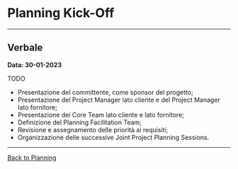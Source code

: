 # Planning Kick-Off

---
## Verbale

**Data: 30-01-2023**

TODO
- Presentazione del committente, come sponsor del progetto;
- Presentazione del Project Manager lato cliente e del Project Manager lato fornitore;
- Presentazione dei Core Team lato cliente e lato fornitore;
- Definizione del Planning Facilitation Team;
- Revisione e assegnamento delle priorità ai requisiti;
- Organizzazione delle successive Joint Project Planning Sessions.

---

[Back to Planning](../../../2-planning/index.md#joint-project-planning-sessions)
